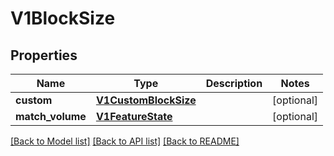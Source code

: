 # V1BlockSize

## Properties
Name | Type | Description | Notes
------------ | ------------- | ------------- | -------------
**custom** | [**V1CustomBlockSize**](V1CustomBlockSize.md) |  | [optional] 
**match_volume** | [**V1FeatureState**](V1FeatureState.md) |  | [optional] 

[[Back to Model list]](../README.md#documentation-for-models) [[Back to API list]](../README.md#documentation-for-api-endpoints) [[Back to README]](../README.md)



